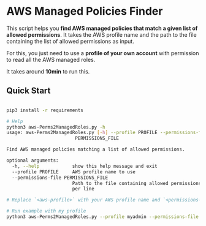 # AWS Managed Policies Finder

This script helps you **find AWS managed policies that match a given list of allowed permissions**. It takes the AWS profile name and the path to the file containing the list of allowed permissions as input.

For this, you just need to use a **profile of your own account** with permission to read all the AWS managed roles.

It takes around **10min** to run this.

## Quick Start

```bash

pip3 install -r requirements

# Help
python3 aws-Perms2ManagedRoles.py -h
usage: aws-Perms2ManagedRoles.py [-h] --profile PROFILE --permissions-file
                         PERMISSIONS_FILE

Find AWS managed policies matching a list of allowed permissions.

optional arguments:
  -h, --help            show this help message and exit
  --profile PROFILE     AWS profile name to use
  --permissions-file PERMISSIONS_FILE
                        Path to the file containing allowed permissions, one
                        per line

# Replace `<aws-profile>` with your AWS profile name and `<permissions-file-path>` with the path to the file containing the allowed permissions.

# Run example with my profile
python3 aws-Perms2ManagedRoles.py --profile myadmin --permissions-file example-permissions.txt
```